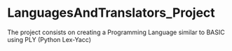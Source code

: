 # LanguagesAndTranslators_Project
The project consists on creating a Programming Language similar to BASIC using PLY (Python Lex-Yacc)
